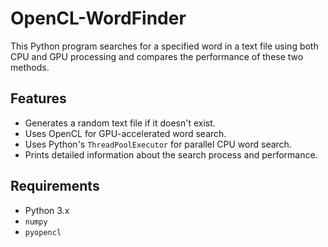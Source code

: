 # OpenCL-WordFinder

This Python program searches for a specified word in a text file using both CPU and GPU processing and compares the performance of these two methods.

## Features

- Generates a random text file if it doesn't exist.
- Uses OpenCL for GPU-accelerated word search.
- Uses Python's `ThreadPoolExecutor` for parallel CPU word search.
- Prints detailed information about the search process and performance.

## Requirements

- Python 3.x
- `numpy`
- `pyopencl`
